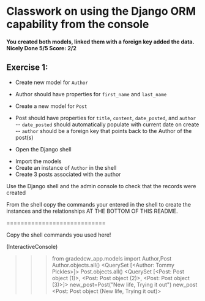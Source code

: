 # Classwork on using the Django ORM capability from the console
#### You created both models, linked them with a foreign key added the data. Nicely Done 5/5 Score: 2/2
## Exercise 1:
* Create new model for ```Author```
- Author should have properties for ```first_name``` and ```last_name```

* Create a new model for ```Post```
- Post should have properties for ```title```, ```content```, ```date_posted```, and ```author```
-- ```date_posted``` should automatically populate with current date on create
-- ```author``` should be a foreign key that points back to the Author of the post(s)


* Open the Django shell
- Import the models
- Create an instance of ```Author``` in the shell
- Create 3 posts associated with the author

Use the Django shell and the admin console to check that the records were created

From the shell copy the commands your entered in the shell to create the instances and the relationships AT THE BOTTOM OF THIS README.


============================

Copy the shell commands you used here!

(InteractiveConsole)
>>> from gradedcw_app.models import Author,Post
>>> Author.objects.all()
<QuerySet [<Author: Tommy Pickles>]>
>>> Post.objects.all()
<QuerySet [<Post: Post object (1)>, <Post: Post object (2)>, <Post: Post object (3)>]>
>>> new_post=Post("New life, Trying it out")
>>> new_post
<Post: Post object (New life, Trying it out)>
>>> 


